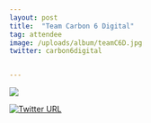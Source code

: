 ```yaml
---
layout: post
title:  "Team Carbon 6 Digital"
tag: attendee
image: /uploads/album/teamC6D.jpg
twitter: carbon6digital


---
```


![]({{page.image}})

[![Twitter URL](https://img.shields.io/twitter/url/https/twitter.com/{{page.twitter}}.svg?style=social&label=Follow%20%40{{page.twitter}})](https://twitter.com/{{page.twitter}})
